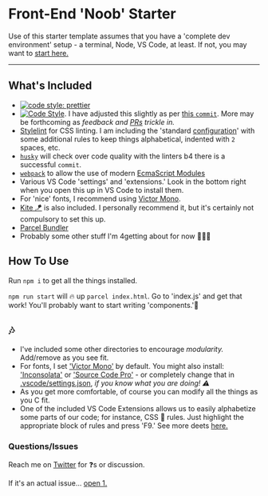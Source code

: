 # Front-End 'Noob' Starter

Use of this starter template assumes that you have a 'complete dev environment' setup - a terminal, Node, VS Code, at least. If not, you may want to [start here.](https://www.notion.so/codefinity/Setting-up-a-Local-Dev-Environment-for-JS-02a4e9f4a30043d3a8e7d109be3448f4)

---

## What's Included

- [![code style: prettier](https://img.shields.io/badge/code_style-prettier-ff69b4.svg?style=flat-square)](https://github.com/prettier/prettier)
- [![Code Style](https://badgen.net/badge/code%20style/airbnb/ff5a5f?icon=airbnb)](https://github.com/airbnb/javascript). I have adjusted this slightly as per [this `commit`](https://github.com/manavm1990/node-starter/commit/ff1ed419d3ed411683b404b1cc6e221c859b0d33). More may be forthcoming as _feedback and [PRs](https://github.com/swic-cis-177/mt-project-studentloganbutler/pulls) trickle in._
- [Stylelint](https://stylelint.io/) for CSS linting. I am including the 'standard [configuration](https://stylelint.io/user-guide/configure)' with some additional rules to keep things alphabetical, indented with `2` spaces, etc.
- [`husky`](https://www.npmjs.com/package/husky) will check over code quality with the linters b4 there is a successful `commit`.
- [`webpack`](https://www.npmjs.com/package/webpack) to allow the use of modern [EcmaScript Modules](https://hacks.mozilla.org/2018/03/es-modules-a-cartoon-deep-dive/)
- Various VS Code 'settings' and 'extensions.' Look in the bottom right when you open this up in VS Code to install them.
- For 'nice' fonts, I recommend using [Victor Mono](https://rubjo.github.io/victor-mono/).
- [Kite 🪁](https://www.kite.com/javascript/) is also included. I personally recommend it, but it's certainly not compulsory to set this up.
- [Parcel Bundler](https://github.com/parcel-bundler/parcel)
- Probably some other stuff I'm 4getting about for now 🤷🏽‍♂️

## How To Use

Run `npm i` to get all the things installed.

`npm run start` will 🔥 up `parcel index.html`. Go to 'index.js' and get that work! You'll probably want to start writing 'components.'📁

## 🎶

- I've included some other directories to encourage _modularity._ Add/remove as you see fit.
- For fonts, I set ['Victor Mono'](https://rubjo.github.io/victor-mono/) by default. You might also install: ['Inconsolata'](https://fonts.google.com/specimen/Inconsolata) or ['Source Code Pro'](https://fonts.google.com/specimen/Source+Code+Pro) - or completely change that in [.vscode/settings.json](/.vscode/settings.json), _if you know what you are doing! ⚠️_
- As you get more comfortable, of course you can modify all the things as you C fit.
- One of the included VS Code Extensions allows us to easily alphabetize some parts of our code; for instance, CSS 💄 rules. Just highlight the appropriate block of rules and press 'F9.' See more deets [here.](https://marketplace.visualstudio.com/items?itemName=Tyriar.sort-lines)

### Questions/Issues

Reach me on [Twitter](https://twitter.com/GoCodeFinity) for ❓s or discussion.

If it's an actual issue... [open 1.](https://github.com/manavm1990/node-starter/issues)
